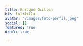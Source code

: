 ```yaml
---
title: Enrique Guillen
bio: lalalalla
avatar: "/images/foto-perfil.jpeg"
social: []
featured: true
draft: true

---
```

